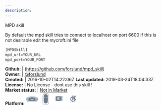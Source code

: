 ```yaml
---
description: 
---
```

MPD skill

By default the mpd skill tries to connect to localhost on port 6600 if this is not desirable edit the mycroft.ini file

```
[MPDSkill]
mpd_url=YOUR_URL
mpd_port=YOUR_PORT
```

**Github:** | (https://github.com/forslund/mpd_skill)  
**Owner:** | [@forslund](https://github.com/forslund)  
**Created:** | 2016-10-02T14:22:06Z  **Last updated:** 2019-03-24T18:04:33Z  
**License:** | No License - dont use this skill !  
**Market status:** | [Not in Market](https://market.mycroft.ai/skill/)  
**Platform:**   ![](.gitbook/assets/mark-1-icon.png)  ![](.gitbook/assets/mark-2-icon.png)  ![](.gitbook/assets/picroft-icon.png)  ![](.gitbook/assets/kde.png)   
